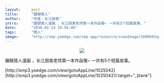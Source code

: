 ```yaml
---
layout:     post
title:      "媚眼情人"
author:     "作者：长江朋美"
intro:      "媚眼情人漫画 ，长江朋美老师第一本作品喔~ 一共有5个短篇故事。"
date:       "2018-02-14 16:56:46"
tags:       "情人"
image:      "http://smp.yoedge.com/smp-app/resource/viewImage/1000845appline.png"
---
```

<div style="text-align: center">
<p><img src="http://smp.yoedge.com/smp-app/resource/viewImage/1000845appline.png"/></p>
</div>
<p class="post-meta">
<span>媚眼情人漫画 ，长江朋美老师第一本作品喔~ 一共有5个短篇故事。</span>
</p>
[http://smp3.yoedge.com/view/gotoAppLine/1025042](http://smp3.yoedge.com/view/gotoAppLine/1025042){:target="_blank"}



